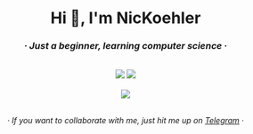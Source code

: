 <h1 align="center">Hi 👋, I'm <b>NicKoehler</b></h1>
<h3 align="center"><i>· Just a beginner, learning computer science ·</i></h3>
<br>
<div align="center">
	<img src="https://github-readme-stats.vercel.app/api?username=NicKoehler&show_icons=true&count_private=true&show=reviews,discussions_started,discussions_answered,prs_merged,prs_merged_percentage&theme=dracula"> <img src="https://github-readme-stats.vercel.app/api/top-langs/?username=NicKoehler&theme=dracula">
	<br>
	<br>
	<img src="https://github-profile-summary-cards.vercel.app/api/cards/profile-details?username=NicKoehler&theme=dracula">
</div>
<br>
<p align="center"><i>· If you want to collaborate with me, just hit me up on <a href="https://t.me/nickoehler">Telegram</a> ·<i></p>
